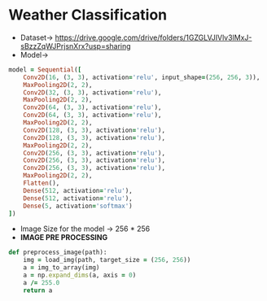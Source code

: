 # Weather Classification
- Dataset-> https://drive.google.com/drive/folders/1GZGLVJIVlv3lMxJ-sBzzZqWJPrjsnXrx?usp=sharing
- Model->
```ruby
model = Sequential([
    Conv2D(16, (3, 3), activation='relu', input_shape=(256, 256, 3)),
    MaxPooling2D(2, 2),
    Conv2D(32, (3, 3), activation='relu'),
    MaxPooling2D(2, 2),
    Conv2D(64, (3, 3), activation='relu'),
    Conv2D(64, (3, 3), activation='relu'),
    MaxPooling2D(2, 2),
    Conv2D(128, (3, 3), activation='relu'),
    Conv2D(128, (3, 3), activation='relu'),
    MaxPooling2D(2, 2),
    Conv2D(256, (3, 3), activation='relu'),
    Conv2D(256, (3, 3), activation='relu'),
    Conv2D(256, (3, 3), activation='relu'),
    MaxPooling2D(2, 2),
    Flatten(),
    Dense(512, activation='relu'),
    Dense(512, activation='relu'),
    Dense(5, activation='softmax')
])
```
- Image Size for the model -> 256 * 256 
- **IMAGE PRE PROCESSING**
```ruby
def preprocess_image(path):
    img = load_img(path, target_size = (256, 256))
    a = img_to_array(img)
    a = np.expand_dims(a, axis = 0)
    a /= 255.0
    return a
```
